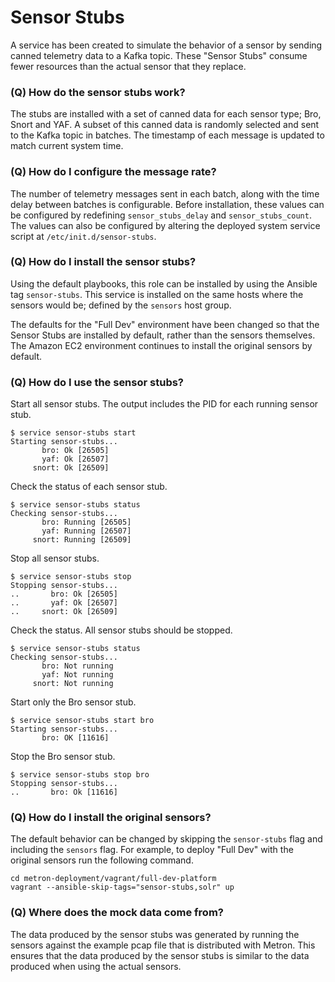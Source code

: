 <!--
Licensed to the Apache Software Foundation (ASF) under one
or more contributor license agreements.  See the NOTICE file
distributed with this work for additional information
regarding copyright ownership.  The ASF licenses this file
to you under the Apache License, Version 2.0 (the
"License"); you may not use this file except in compliance
with the License.  You may obtain a copy of the License at

    http://www.apache.org/licenses/LICENSE-2.0

Unless required by applicable law or agreed to in writing, software
distributed under the License is distributed on an "AS IS" BASIS,
WITHOUT WARRANTIES OR CONDITIONS OF ANY KIND, either express or implied.
See the License for the specific language governing permissions and
limitations under the License.
-->
# Sensor Stubs

A service has been created to simulate the behavior of a sensor by sending canned telemetry data to a Kafka topic.  These "Sensor Stubs" consume fewer resources than the actual sensor that they replace.

### (Q) How do the sensor stubs work?

The stubs are installed with a set of canned data for each sensor type; Bro, Snort and YAF.  A subset of this canned data is randomly selected and sent to the Kafka topic in batches.  The timestamp of each message is updated to match current system time.  

### (Q) How do I configure the message rate?

The number of telemetry messages sent in each batch, along with the time delay between batches is configurable.  Before installation, these values can be configured by redefining `sensor_stubs_delay` and `sensor_stubs_count`.  The values can also be configured by altering the deployed system service script at `/etc/init.d/sensor-stubs`.

### (Q) How do I install the sensor stubs?

Using the default playbooks, this role can be installed by using the Ansible tag `sensor-stubs`.  This service is installed on the same hosts where the sensors would be; defined by the `sensors` host group.

The defaults for the "Full Dev" environment have been changed so that the Sensor Stubs are installed by default, rather than the sensors themselves.  The Amazon EC2 environment continues to install the original sensors by default.

### (Q) How do I use the sensor stubs?

Start all sensor stubs.  The output includes the PID for each running sensor stub.
```
$ service sensor-stubs start
Starting sensor-stubs...
       bro: Ok [26505]
       yaf: Ok [26507]
     snort: Ok [26509]
```

Check the status of each sensor stub.
```
$ service sensor-stubs status
Checking sensor-stubs...
       bro: Running [26505]
       yaf: Running [26507]
     snort: Running [26509]
```

Stop all sensor stubs.
```
$ service sensor-stubs stop
Stopping sensor-stubs...
..       bro: Ok [26505]
..       yaf: Ok [26507]
..     snort: Ok [26509]
```

Check the status.  All sensor stubs should be stopped.
```
$ service sensor-stubs status
Checking sensor-stubs...
       bro: Not running
       yaf: Not running
     snort: Not running
```

Start only the Bro sensor stub.
```
$ service sensor-stubs start bro
Starting sensor-stubs...
       bro: OK [11616]
```

Stop the Bro sensor stub.
```
$ service sensor-stubs stop bro
Stopping sensor-stubs...
..       bro: Ok [11616]
```

### (Q) How do I install the original sensors?

The default behavior can be changed by skipping the `sensor-stubs` flag and including the `sensors` flag. For example, to deploy "Full Dev" with the original sensors run the following command.

```
cd metron-deployment/vagrant/full-dev-platform
vagrant --ansible-skip-tags="sensor-stubs,solr" up
```

### (Q) Where does the mock data come from?

The data produced by the sensor stubs was generated by running the sensors against the example pcap file that is distributed with Metron.  This ensures that the data produced by the sensor stubs is similar to the data produced when using the actual sensors.
